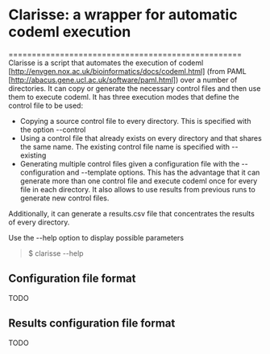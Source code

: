 # Clarisse: a wrapper for automatic codeml execution
==================================================
Clarisse is a script that automates the execution of codeml [http://envgen.nox.ac.uk/bioinformatics/docs/codeml.html] (from PAML [http://abacus.gene.ucl.ac.uk/software/paml.html]) over a number of directories. It can copy or generate the necessary control files and then use them to execute codeml. It has three execution modes that define the control file to be used:
- Copying a source control file to every directory. This is specified with the option --control
- Using a control file that already exists on every directory and that shares the same name. The existing control file name is specified with --existing
- Generating multiple control files given a configuration file with the --configuration and --template options. This has the advantage that it can generate more than one control file and execute codeml once for every file in each directory. It also allows to use results from previous runs to generate new control files.

Additionally, it can generate a results.csv file that concentrates the results of every directory.

Use the --help option to display possible parameters

> $ clarisse --help

Configuration file format
--------------------------------------------------
TODO

Results configuration file format
--------------------------------------------------
TODO

